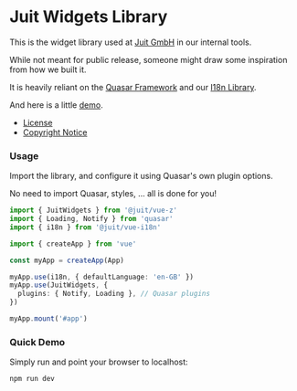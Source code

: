 # Juit Widgets Library

This is the widget library used at [Juit GmbH](https://www.juit.com/) in our
internal tools.

While not meant for public release, someone might draw some inspiration from
how we built it.

It is heavily reliant on the [Quasar Framework](https://quasar.dev/) and our
[I18n Library](https://www.npmjs.com/package/@juit/vue-i18n).

And here is a little [demo](https://juitnow.github.io/juit-vue-z/).

* [License](LICENSE.md)
* [Copyright Notice](NOTICE.md)

### Usage

Import the library, and configure it using Quasar's own plugin options.

No need to import Quasar, styles, ... all is done for you!

```typescript
import { JuitWidgets } from '@juit/vue-z'
import { Loading, Notify } from 'quasar'
import { i18n } from '@juit/vue-i18n'

import { createApp } from 'vue'

const myApp = createApp(App)

myApp.use(i18n, { defaultLanguage: 'en-GB' })
myApp.use(JuitWidgets, {
  plugins: { Notify, Loading }, // Quasar plugins
})

myApp.mount('#app')
```

### Quick Demo

Simply run and point your browser to localhost:

```bash
npm run dev
```
